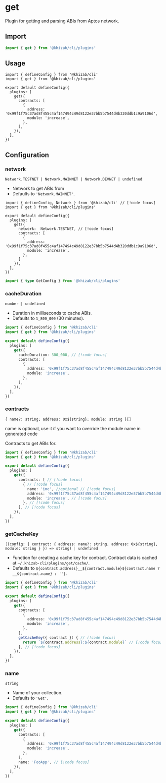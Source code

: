 # get

Plugin for getting and parsing ABIs from Aptos network.

## Import

```ts
import { get } from '@khizab/cli/plugins'
```

## Usage

```ts{2,6-23}
import { defineConfig } from '@khizab/cli'
import { get } from '@khizab/cli/plugins'

export default defineConfig({
  plugins: [
    get({
      contracts: [
        {
          address: '0x99f1f75c37ad8f455c4af147494c49d8122e37bb5b7544d4b320ddb1c9a9106d',
          module: 'increase',
        },
      ],
    }),
  ],
})
```


## Configuration

### network

`Network.TESTNET | Network.MAINNET | Network.DEVNET | undefined`

- Network to get ABIs from
- Defaults to `'Network.MAINNET'`.

```ts{1}
import { defineConfig, Network } from '@khizab/cli' // [!code focus]
import { get } from '@khizab/cli/plugins'

export default defineConfig({
  plugins: [
    get({
      network:  Network.TESTNET, // [!code focus]
      contracts: [
        {
          address: '0x99f1f75c37ad8f455c4af147494c49d8122e37bb5b7544d4b320ddb1c9a9106d',
          module: 'increase',
        },
      ]
    }),
  ],
})
```

```ts
import { type GetConfig } from '@khizab/cli/plugins'
```

### cacheDuration

`number | undefined`

- Duration in milliseconds to cache ABIs.
- Defaults to `1_800_000` (30 minutes).

```ts
import { defineConfig } from '@khizab/cli'
import { get } from '@khizab/cli/plugins'

export default defineConfig({
  plugins: [
    get({
      cacheDuration: 300_000, // [!code focus]
      contracts: [
        {
          address: '0x99f1f75c37ad8f455c4af147494c49d8122e37bb5b7544d4b320ddb1c9a9106d',
          module: 'increase',
        },
      ],
    }),
  ],
})
```

### contracts

`{ name?: string; address: 0x${string}; module: string }[]`

name is optional, use it if you want to override the module name in generated code

Contracts to get ABIs for.

```ts
import { defineConfig } from '@khizab/cli'
import { get } from '@khizab/cli/plugins'

export default defineConfig({
  plugins: [
    get({
      contracts: [ // [!code focus]
        { // [!code focus]
          name: 'inc', //optional // [!code focus]
          address: '0x99f1f75c37ad8f455c4af147494c49d8122e37bb5b7544d4b320ddb1c9a9106d', // [!code focus]
          module: 'increase', // [!code focus]
        }, // [!code focus]
      ], // [!code focus]
    }),
  ],
})

```

### getCacheKey

`((config: { contract: { address: name?: string, address: 0x${string}, module: string } }) => string) | undefined`

- Function for creating a cache key for contract. Contract data is cached at `~/.khizab-cli/plugins/get/cache/`.
- Defaults to `${contract.address}__${contract.module}${contract.name ? __${contract.name} : ''}`.

```ts
import { defineConfig } from '@khizab/cli'
import { get } from '@khizab/cli/plugins'

export default defineConfig({
  plugins: [
    get({
      contracts: [
        {
          address: '0x99f1f75c37ad8f455c4af147494c49d8122e37bb5b7544d4b320ddb1c9a9106d',
          module: 'increase',
        },
      ],
      getCacheKey({ contract }) { // [!code focus]
        return `${contract.address}:${contract.module}` // [!code focus]
      }, // [!code focus]
    }),
  ],
})

```

### name

`string`

- Name of your collection.
- Defaults to `'Get'`.

```ts
import { defineConfig } from '@khizab/cli'
import { get } from '@khizab/cli/plugins'

export default defineConfig({
  plugins: [
    get({
      contracts: [
        {
          address: '0x99f1f75c37ad8f455c4af147494c49d8122e37bb5b7544d4b320ddb1c9a9106d',
          module: 'increase',
        },
      ],
      name: 'FooApp', // [!code focus]
    }),
  ],
})
```
